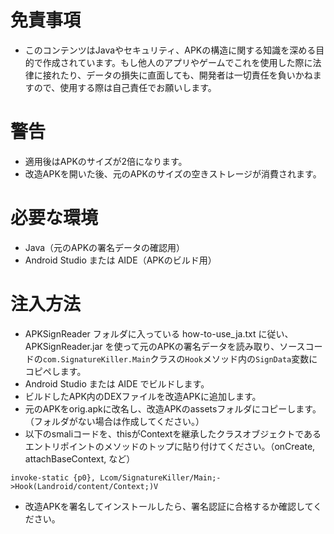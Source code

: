# 免責事項
- このコンテンツはJavaやセキュリティ、APKの構造に関する知識を深める目的で作成されています。もし他人のアプリやゲームでこれを使用した際に法律に接れたり、データの損失に直面しても、開発者は一切責任を負いかねますので、使用する際は自己責任でお願いします。

# 警告
- 適用後はAPKのサイズが2倍になります。
- 改造APKを開いた後、元のAPKのサイズの空きストレージが消費されます。

# 必要な環境
- Java（元のAPKの署名データの確認用）
- Android Studio または AIDE（APKのビルド用）

# 注入方法
- APKSignReader フォルダに入っている how-to-use_ja.txt に従い、APKSignReader.jar を使って元のAPKの署名データを読み取り、ソースコードの`com.SignatureKiller.Main`クラスの`Hook`メソッド内の`SignData`変数にコピペします。
- Android Studio または AIDE でビルドします。
- ビルドしたAPK内のDEXファイルを改造APKに追加します。
- 元のAPKをorig.apkに改名し、改造APKのassetsフォルダにコピーします。（フォルダがない場合は作成してください。）
- 以下のsmaliコードを、thisがContextを継承したクラスオブジェクトであるエントリポイントのメソッドのトップに貼り付けてください。（onCreate, attachBaseContext, など）
```smali
invoke-static {p0}, Lcom/SignatureKiller/Main;->Hook(Landroid/content/Context;)V
````
- 改造APKを署名してインストールしたら、署名認証に合格するか確認してください。
